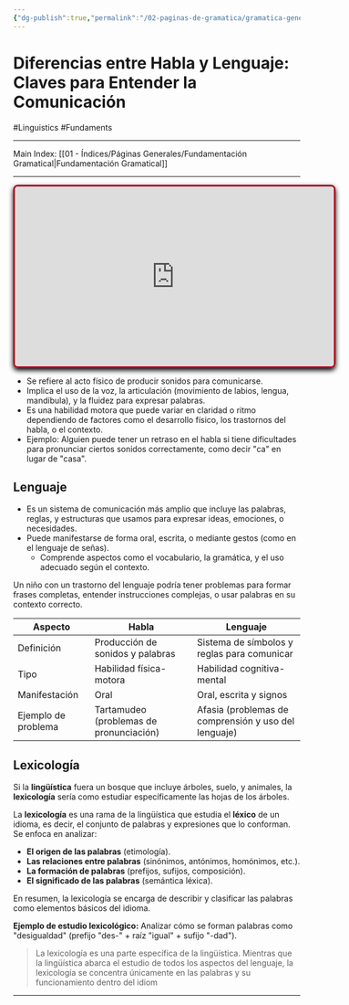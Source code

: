 ```yaml
---
{"dg-publish":true,"permalink":"/02-paginas-de-gramatica/gramatica-general/diferencias-entre-habla-y-lenguaje-claves-para-entender-la-comunicacion/"}
---
```


# Diferencias entre Habla y Lenguaje: Claves para Entender la Comunicación
#Linguistics #Fundaments 
___
Main Index: [[01 - Índices/Páginas Generales/Fundamentación Gramatical\|Fundamentación Gramatical]]
___

<div style="text-align:center">
    <iframe width="560" height="315" 
    src="https://www.youtube.com/embed/BVJvNz3WyBc" 
    style="border:3px solid rgba(174, 0, 31, 1); #ccc; border-radius:8px; box-shadow:0 4px 8px rgba(0,0,0,1.1)"
    allow="accelerometer; autoplay; clipboard-write; encrypted-media; gyroscope; picture-in-picture" 
    allowfullscreen></iframe>
</div>



- Se refiere al acto físico de producir sonidos para comunicarse.
- Implica el uso de la voz, la articulación (movimiento de labios, lengua, mandíbula), y la fluidez para expresar palabras.
- Es una habilidad motora que puede variar en claridad o ritmo dependiendo de factores como el desarrollo físico, los trastornos del habla, o el contexto.
- Ejemplo: Alguien puede tener un retraso en el habla si tiene dificultades para pronunciar ciertos sonidos correctamente, como decir "ca" en lugar de "casa".

## Lenguaje

- Es un sistema de comunicación más amplio que incluye las palabras, reglas, y estructuras que usamos para expresar ideas, emociones, o necesidades.
- Puede manifestarse de forma oral, escrita, o mediante gestos (como en el lenguaje de señas).
    - Comprende aspectos como el vocabulario, la gramática, y el uso adecuado según el contexto.

Un niño con un trastorno del lenguaje podría tener problemas para formar frases completas, entender instrucciones complejas, o usar palabras en su contexto correcto.


| Aspecto             | Habla                                   | Lenguaje                                             |
| ------------------- | --------------------------------------- | ---------------------------------------------------- |
| Definición          | Producción de sonidos y palabras        | Sistema de símbolos y reglas para comunicar          |
| Tipo                | Habilidad física-motora                 | Habilidad cognitiva-mental                           |
| Manifestación       | Oral                                    | Oral, escrita y signos                               |
| Ejemplo de problema | Tartamudeo (problemas de pronunciación) | Afasia (problemas de comprensión y uso del lenguaje) |

## Lexicología

Si la **lingüística** fuera un bosque que incluye árboles, suelo, y animales, la **lexicología** sería como estudiar específicamente las hojas de los árboles.

La **lexicología** es una rama de la lingüística que estudia el **léxico** de un idioma, es decir, el conjunto de palabras y expresiones que lo conforman. Se enfoca en analizar:

- **El origen de las palabras** (etimología).
- **Las relaciones entre palabras** (sinónimos, antónimos, homónimos, etc.).
- **La formación de palabras** (prefijos, sufijos, composición).
- **El significado de las palabras** (semántica léxica).

En resumen, la lexicología se encarga de describir y clasificar las palabras como elementos básicos del idioma.

**Ejemplo de estudio lexicológico:** Analizar cómo se forman palabras como "desigualdad" (prefijo "des-" + raíz "igual" + sufijo "-dad").

>La lexicología es una parte específica de la lingüística. Mientras que la lingüística abarca el estudio de todos los aspectos del lenguaje, la lexicología se concentra únicamente en las palabras y su funcionamiento dentro del idiom




___